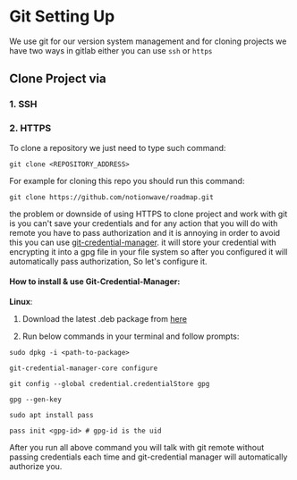 # Git Setting Up

We use git for our version system management and for cloning projects we have two ways in gitlab either you can use `ssh` or `https`

## Clone Project via

### 1. **SSH**

<!-- Coming Soon -->

### 2. **HTTPS**

To clone a repository we just need to type such command: 

```shell
git clone <REPOSITORY_ADDRESS>
```

For example for cloning this repo you should run this command:

```shell
git clone https://github.com/notionwave/roadmap.git
```

the problem or downside of using HTTPS to clone project and work with git is you can't save your credentials and for any action that you will do with remote you have to pass authorization and it is annoying in order to avoid this you can use  [git-credential-manager](https://github.com/GitCredentialManager/git-credential-manager). it will store your credential with encrypting it into a gpg file in your file system so after you configured it will automatically pass authorization, So let's configure it.

#### **How to install & use Git-Credential-Manager:**

**Linux**:

  1. Download the latest .deb package from [here](https://github.com/GitCredentialManager/git-credential-manager/releases/tag/v2.0.785)

  2. Run below commands in your terminal and follow prompts:

  ```shell
  sudo dpkg -i <path-to-package>
  
  git-credential-manager-core configure

  git config --global credential.credentialStore gpg

  gpg --gen-key 

  sudo apt install pass

  pass init <gpg-id> # gpg-id is the uid
  ```

After you run all above command you will talk with git remote without passing credentials each time and git-credential manager will automatically authorize you. 